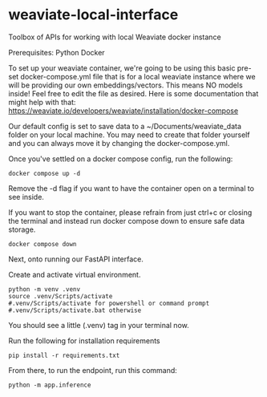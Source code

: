 # weaviate-local-interface
Toolbox of APIs for working with local Weaviate docker instance

Prerequisites:
Python
Docker

To set up your weaviate container, we're going to be using this basic pre-set docker-compose.yml file that is for a local weaviate instance where we will be providing our own embeddings/vectors. This means NO models inside! Feel free to edit the file as desired. Here is some documentation that might help with that:
https://weaviate.io/developers/weaviate/installation/docker-compose

Our default config is set to save data to a ~/Documents/weaviate_data folder on your local machine. You may need to create that folder yourself and you can always move it by changing the docker-compose.yml.

Once you've settled on a docker compose config, run the following:
```
docker compose up -d
```
Remove the -d flag if you want to have the container open on a terminal to see inside.

If you want to stop the container, please refrain from just ctrl+c or closing the terminal and instead run docker compose down to ensure safe data storage.
```
docker compose down
```

Next, onto running our FastAPI interface.

Create and activate virtual environment.
```
python -m venv .venv
source .venv/Scripts/activate 
#.venv/Scripts/activate for powershell or command prompt
#.venv/Scripts/activate.bat otherwise
```
You should see a little (.venv) tag in your terminal now.

Run the following for installation requirements
```
pip install -r requirements.txt
```

From there, to run the endpoint, run this command:
```
python -m app.inference
```